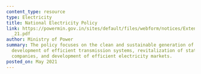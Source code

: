```yaml
---
content_type: resource
type: Electricity
title: National Electricity Policy
link: https://powermin.gov.in/sites/default/files/webform/notices/Extension_of_date_for_submitting_comments_on_draft_NEP_2021_till_25_May
  _21.pdf
author: Ministry of Power
summary: The policy focuses on the clean and sustainable generation of electricity,
  development of efficient transmission systems, revitalization of state distribution
  companies, and development of efficient electricity markets.
posted_on: May 2021
---
```

